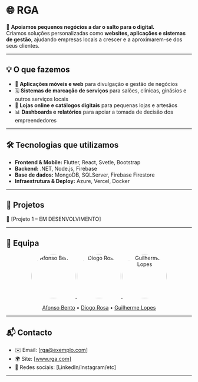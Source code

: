 # 🌐 RGA

🚀 **Apoiamos pequenos negócios a dar o salto para o digital.**  
Criamos soluções personalizadas como **websites, aplicações e sistemas de gestão**, ajudando empresas locais a crescer e a aproximarem-se dos seus clientes.

---

## 💡 O que fazemos
- 📱 **Aplicações móveis e web** para divulgação e gestão de negócios  
- 🗓️ **Sistemas de marcação de serviços** para salões, clínicas, ginásios e outros serviços locais  
- 🛒 **Lojas online e catálogos digitais** para pequenas lojas e artesãos  
- 📊 **Dashboards e relatórios** para apoiar a tomada de decisão dos empreendedores  

---

## 🛠️ Tecnologias que utilizamos
- **Frontend & Mobile:** Flutter, React, Svetle, Bootstrap  
- **Backend:** .NET, Node.js, Firebase  
- **Base de dados:** MongoDB, SQLServer, Firebase Firestore  
- **Infraestrutura & Deploy:** Azure, Vercel, Docker  

---

## 📂 Projetos
🔹 [Projeto 1 – EM DESENVOLVIMENTO]  


---

## 👥 Equipa

<p align="center">
  <a href="https://github.com/afonso-sgb">
    <img src="https://github.com/afonso-sgb.png?size=120" width="120" style="border-radius:50%" alt="Afonso Bento"/>
  </a>
  <a href="https://github.com/diogorosa2420">
    <img src="https://github.com/diogorosa2420.png?size=120" width="120" style="border-radius:50%" alt="Diogo Rosa"/>
  </a>
  <a href="https://github.com/GuilhermeFilipeSoldadoLopes">
    <img src="https://github.com/GuilhermeFilipeSoldadoLopes.png?size=120" width="120" style="border-radius:50%" alt="Guilherme Lopes"/>
  </a>
</p>

<p align="center">
  <a href="https://github.com/afonso-sgb">Afonso Bento</a> •
  <a href="https://github.com/diogorosa2420">Diogo Rosa</a> •
  <a href="https://github.com/GuilhermeFilipeSoldadoLopes">Guilherme Lopes</a>
</p>

---


## 📬 Contacto
- ✉️ Email: [rga@exemplo.com]  
- 🌍 Site: [www.rga.com]  
- 📱 Redes sociais: [LinkedIn/Instagram/etc]
  
---
